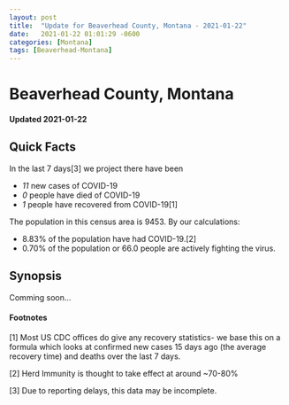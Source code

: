 ```yaml
---
layout: post
title:  "Update for Beaverhead County, Montana - 2021-01-22"
date:   2021-01-22 01:01:29 -0600
categories: [Montana]
tags: [Beaverhead-Montana]
---
```


# Beaverhead County, Montana
#### Updated 2021-01-22

## Quick Facts

In the last 7 days[3] we project there have been
- *11* new cases of COVID-19
- *0* people have died of COVID-19
- *1* people have recovered from COVID-19[1]

The population in this census area is 9453. By our calculations:
- 8.83% of the population have had COVID-19.[2]
- 0.70% of the population or 66.0 people are actively fighting the virus.

## Synopsis

Comming soon...


#### Footnotes

[1] Most US CDC offices do give any recovery statistics- we base this on a formula which looks at confirmed new cases
15 days ago (the average recovery time) and deaths over the last 7 days.

[2] Herd Immunity is thought to take effect at around ~70-80%

[3] Due to reporting delays, this data may be incomplete.
 
    